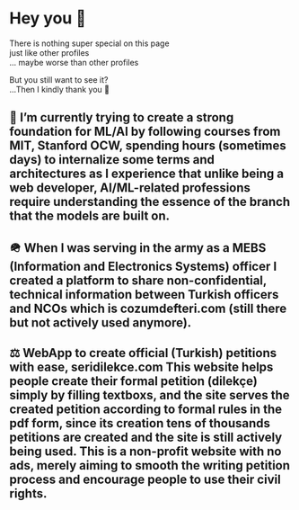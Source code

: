 # Hey you 🫵
There is nothing super special on this page  
just like other profiles   
... maybe worse than other profiles  

  
But you still want to see it?  
...Then I kindly thank you 🫡


<!--
**mfatihdinc61/mfatihdinc61** is a ✨ _special_ ✨ repository because its `README.md` (this file) appears on your GitHub profile.

Here are some ideas to get you started:

- 🌱 I’m currently learning ...
- 👯 I’m looking to collaborate on ...
- 🤔 I’m looking for help with ...
- 💬 Ask me about ...
- 📫 How to reach me: ...
- 😄 Pronouns: ...
- ⚡ Fun fact: ...
-->

🧠 I’m currently trying to create a strong foundation for ML/AI by following courses from MIT, Stanford OCW, spending hours (sometimes days) to internalize some terms and architectures as I experience that unlike being a web developer, AI/ML-related professions require understanding the essence of the branch that the models are built on.
---

  
🪖 When I was serving in the army as a MEBS (Information and Electronics Systems) officer I created a platform to share non-confidential, technical information between Turkish officers and NCOs which is **cozumdefteri.com** (still there but not actively used anymore).
---
  
⚖️ WebApp to create official (Turkish) petitions with ease, **seridilekce.com** This website helps people create their formal petition (dilekçe) simply by filling textboxs, and the site serves the created petition according to formal rules in the pdf form, since its creation **tens of thousands** petitions are created and the site is still actively being used. This is a non-profit website with no ads, merely aiming to smooth the writing petition process and encourage people to use their civil rights.
---



